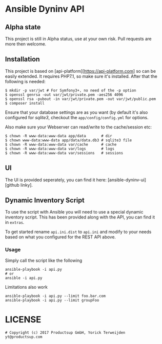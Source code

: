 Ansible Dyninv API
==================

## Alpha state
This project is still in Alpha status, use at your own risk. Pull requests are more then welcome.

## Installation

This project is based on [api-platform][https://api-platform.com] so can be easily extended. It requires PHP7.1, so make sure it's installed.
After that the following is needed:

```
$ mkdir -p var/jwt # For Symfony3+, no need of the -p option
$ openssl genrsa -out var/jwt/private.pem -aes256 4096
$ openssl rsa -pubout -in var/jwt/private.pem -out var/jwt/public.pem
$ composer install
```

Ensure that your database settings are as you want (by default it's also configured for _sqlite3_, checkout the `app/config/config.yml` for options.

Also make sure your Webserver can read/write to the cache/session etc:

```
$ chown -R www-data:www-data app/data       # dir
$ chown www-data:www-data app/data/data.db3 # sqlite3 file
$ chown -R www-data:www-data var/cache      # cache
$ chown -R www-data:www-data var/logs       # logs
$ chown -R www-data:www-data var/sessions   # sessions
```

## UI

The UI is provided seperately, you can find it here: [ansible-dyninv-ui][github linky].

## Dynamic Inventory Script

To use the script with Ansible you will need to use a special dynamic inventory script.
This has been provided along with the API, you can find it in `extras`.

To get started rename `api.ini.dist` to `api.ini` and modify to your needs based on what you configured for the REST API above.

### Usage
Simply call the script like the following

```
ansible-playbook -i api.py
# or
ansible -i api.py
```

Limitations also work

```
ansible-playbook -i api.py --limit foo.bar.com
ansible-playbook -i api.py --limit groupFoo
```

# LICENSE
```
# Copyright (c) 2017 Productsup GmbH, Yorick Terweijden yt@productsup.com
```
